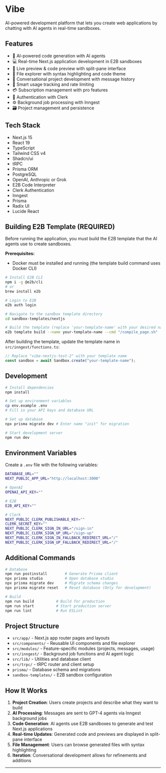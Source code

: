 # Vibe

AI-powered development platform that lets you create web applications by chatting with AI agents in real-time sandboxes.

## Features

- 🤖 AI-powered code generation with AI agents
- 💻 Real-time Next.js application development in E2B sandboxes
- 🔄 Live preview & code preview with split-pane interface
- 📁 File explorer with syntax highlighting and code theme
- 💬 Conversational project development with message history
- 🎯 Smart usage tracking and rate limiting
- 💳 Subscription management with pro features
- 🔐 Authentication with Clerk
- ⚙️ Background job processing with Inngest
- 🗃️ Project management and persistence

## Tech Stack

- Next.js 15
- React 19
- TypeScript
- Tailwind CSS v4
- Shadcn/ui
- tRPC
- Prisma ORM
- PostgreSQL
- OpenAI, Anthropic or Grok
- E2B Code Interpreter
- Clerk Authentication
- Inngest
- Prisma
- Radix UI
- Lucide React

## Building E2B Template (REQUIRED)

Before running the application, you must build the E2B template that the AI agents use to create sandboxes.

**Prerequisites:**
- Docker must be installed and running (the template build command uses Docker CLI)

```bash
# Install E2B CLI
npm i -g @e2b/cli
# or
brew install e2b

# Login to E2B
e2b auth login

# Navigate to the sandbox template directory
cd sandbox-templates/nextjs

# Build the template (replace 'your-template-name' with your desired name)
e2b template build --name your-template-name --cmd "/compile_page.sh"
```

After building the template, update the template name in `src/inngest/functions.ts`:

```typescript
// Replace "vibe-nextjs-test-2" with your template name
const sandbox = await Sandbox.create("your-template-name");
```

## Development

```bash
# Install dependencies
npm install

# Set up environment variables
cp env.example .env
# Fill in your API keys and database URL

# Set up database
npx prisma migrate dev # Enter name "init" for migration

# Start development server
npm run dev
```

## Environment Variables

Create a `.env` file with the following variables:

```bash
DATABASE_URL=""
NEXT_PUBLIC_APP_URL="http://localhost:3000"

# OpenAI
OPENAI_API_KEY=""

# E2B
E2B_API_KEY=""

# Clerk
NEXT_PUBLIC_CLERK_PUBLISHABLE_KEY=""
CLERK_SECRET_KEY=""
NEXT_PUBLIC_CLERK_SIGN_IN_URL="/sign-in"
NEXT_PUBLIC_CLERK_SIGN_UP_URL="/sign-up"
NEXT_PUBLIC_CLERK_SIGN_IN_FALLBACK_REDIRECT_URL="/"
NEXT_PUBLIC_CLERK_SIGN_UP_FALLBACK_REDIRECT_URL="/"
```

## Additional Commands

```bash
# Database
npm run postinstall        # Generate Prisma client
npx prisma studio          # Open database studio
npx prisma migrate dev     # Migrate schema changes
npx prisma migrate reset   # Reset database (Only for development)

# Build
npm run build          # Build for production
npm run start          # Start production server
npm run lint           # Run ESLint
```

## Project Structure

- `src/app/` - Next.js app router pages and layouts
- `src/components/` - Reusable UI components and file explorer
- `src/modules/` - Feature-specific modules (projects, messages, usage)
- `src/inngest/` - Background job functions and AI agent logic
- `src/lib/` - Utilities and database client
- `src/trpc/` - tRPC router and client setup
- `prisma/` - Database schema and migrations
- `sandbox-templates/` - E2B sandbox configuration

## How It Works

1. **Project Creation**: Users create projects and describe what they want to build
2. **AI Processing**: Messages are sent to GPT-4 agents via Inngest background jobs
3. **Code Generation**: AI agents use E2B sandboxes to generate and test Next.js applications
4. **Real-time Updates**: Generated code and previews are displayed in split-pane interface
5. **File Management**: Users can browse generated files with syntax highlighting
6. **Iteration**: Conversational development allows for refinements and additions

---
